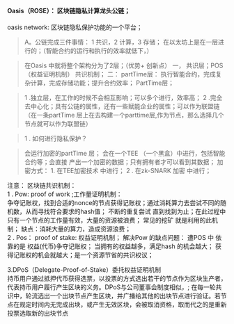 
#### Oasis（ROSE）： 区块链隐私计算龙头公链；
oasis network:  区块链隐私保护功能的一个平台；
> A。公链完成三件事情： 1 共识，2 计算，3 存储；
> 在以太坊上是在一层进行的；（智能合约的运行和执行的效率就低下，）

 > 在Oasis 中就将整个架构分为了2层；（优势+ 创新点）
 > 一， 共识层；POS（权益证明机制） 共识机制；
 > 二： partTime层： 执行智能合约，完成复杂计算，完成存储功能；提升合约效率；
 > PartTime层；

  > 1 .独立层，在工作的时候不会相互影响；可以多个进行，效率高；
  > 2 .完全去中心化；具有公链的属性，还有一些赋能企业的属性；可以作为联盟链（在一条partTime
  > 层上在去构建一个parttime层,作为节点，那么选择几个节点就可以作为联盟链）

> 1 .  如何进行隐私保护？

 > 会运行加密的partTime 层； 会在一个TEE （一个黑盒）中进行，包括智能合约等；会直接
 > 产出一个加密的数据；只有拥有者才可以看到其数据；
 > 加密方式： 1. 在TEE加密技术 中进行； 2 . 在zk-SNARK 加密 中进行；



注意：
区块链共识机制：<br>
1 . Pow: proof of work ;工作量证明机制：<br>
 争夺记账权，找到合适的nonce的节点获得记账权；通过消耗算力去尝试不同的随机数，从而寻找符合要求的hash值； 不断的重复尝试
 直到找到为止；在此过程中只有一个节点的工作量有效，大量的资源被浪费；
  常见的挖矿 就是利用的此机制；
 缺点：消耗大量的算力，造成资源浪费；<br>
2 . Pos： proof of stake: 权益证明机制；
解决Pow 的缺点问题：
遭POS 中 依靠的是 权益(代币)争夺记账权； 当拥有的权益越多，满足hash 的机会越大；
获得记账权的机会就越大；是一个资源节省的共识权议；<br>

3.DPoS（Delegate-Proof-of-Stake）委托权益证明机制<br>
持币用户通过抵押代币获得选票，以投票的方式选出若干的节点作为区块生产者，代表持币用户履行产生区块的义务。DPoS与公司董事会制度相似，;
在每一轮共识中，轮流选出一个出块节点产生区块，并广播给其他的出块节点进行验证。若节点在规定时间内无完成出块，或产生无效区块，会被取消资格，取而代之的是重新投票选取新的出块节点